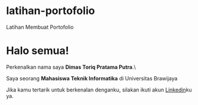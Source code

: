 # latihan-portofolio
Latihan Membuat Portofolio
# Halo semua! 

Perkenalkan nama saya **Dimas Toriq Pratama Putra**.\

Saya seorang **Mahasiswa Teknik Informatika** di Universitas Brawijaya

Jika kamu tertarik untuk berkenalan denganku, silakan ikuti akun [Linkedin](https://www.linkedin.com/in/ditorbejo/)ku ya.
